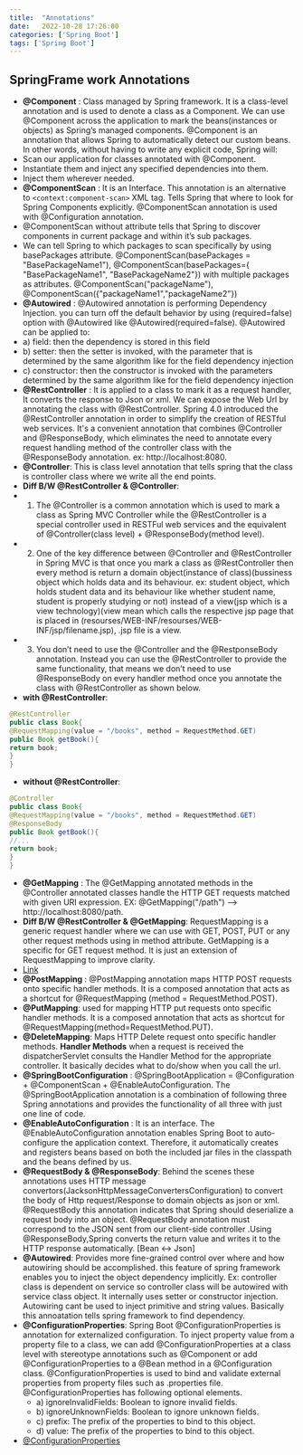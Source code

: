 ```yaml
---
title:  "Annotations"
date:   2022-10-28 17:26:00
categories: ['Spring Boot']
tags: ['Spring Boot']
---
```


## SpringFrame work Annotations

* **@Component** : Class managed by Spring framework. It is a class-level annotation and is used to denote a class as a Component. We can use @Component across the application to mark the beans(instances or objects) as Spring’s managed components.
@Component is an annotation that allows Spring to automatically detect our custom beans. In other words, without having to write any explicit code, Spring will:
* Scan our application for classes annotated with @Component.
* Instantiate them and inject any specified dependencies into them.
* Inject them wherever needed.
* **@ComponentScan** : It is an Interface. This annotation is an alternative to `<context:component-scan>` XML tag. Tells Spring that where to look for Spring Components explicitly. @ComponentScan annotation is used with @Configuration annotation. 
* @ComponentScan without attribute tells that Spring to discover components in current package and within it’s sub packages.
* We can tell Spring to which packages to scan specifically by using basePackages attribute. @ComponentScan(basePackages = "BasePackageName1"), @ComponentScan(basePackages={ "BasePackageName1", "BasePackageName2"}) with multiple packages as attributes.  @ComponentScan("packageName"), @ComponentScan({"packageName1","packageName2"})
* **@Autowired** : @Autowired annotation is performing Dependency Injection. you can turn off the default behavior by using (required=false) option with @Autowired like @Autowired(required=false). @Autowired can be applied to:
* a) field: then the dependency is stored in this field
* b) setter: then the setter is invoked, with the parameter that is determined by the same algorithm like for the field dependency injection
* c) constructor: then the constructor is invoked with the parameters determined by the same algorithm like for the field dependency injection
* **@RestController** : It is applied to a class to mark it as a request handler, It converts the response to Json or xml. We can expose the Web Url by annotating the class with @RestController. Spring 4.0 introduced the @RestController annotation in order to simplify the creation of RESTful web services. It's a convenient annotation that combines @Controller and @ResponseBody, which eliminates the need to annotate every request handling method of the controller class with the @ResponseBody annotation. ex: http://localhost:8080.
* **@Controller**: This is class level annotation that tells spring that the class is controller class where we write all the end points.
* **Diff B/W @RestController & @Controller**: 
 * 1. The @Controller is a common annotation which is used to mark a class as Spring MVC Controller while the @RestController is a special controller used in RESTFul web services and the equivalent of @Controller(class level) + @ResponseBody(method level).
 * 2. One of the key difference between @Controller and @RestController in Spring MVC is that once you mark a class as @RestController then every method is return a domain object(instance of class)(bussiness object which holds data and its behaviour. ex: student object, which holds student data and its behaviour like whether student name, student is properly studying or not) instead of a view(jsp which is a view technology)(view mean which calls the respective jsp page that is placed in (resourses/WEB-INF/resourses/WEB-INF/jsp/filename.jsp), .jsp file is a view.
 * 3. You don’t need to use the @Controller and the @RestponseBody annotation. Instead you can use the @RestController to provide the same functionality, that means we don’t need to use @ResponseBody on every handler method once you annotate the class with @RestController as shown below.
* **with @RestController**:
``` java
@RestController
public class Book{
@RequestMapping(value = "/books", method = RequestMethod.GET)
public Book getBook(){
return book;
}
}
```
* **without @RestController**:
``` java
@Controller
public class Book{
@RequestMapping(value = "/books", method = RequestMethod.GET)
@ResponseBody
public Book getBook(){
//...
return book;
}
}
```

* **@GetMapping** : The @GetMapping annotated methods in the @Controller annotated classes handle the HTTP GET requests matched with given URI expression. EX: @GetMapping("/path") --> http://localhost:8080/path.
* **Diff B/W @RestController & @GetMapping**: RequestMapping is a generic request handler where we can use with GET, POST, PUT or any  other request methods using in method attribute. GetMapping is a specific for GET request method. It is just an extension of RequestMapping to improve clarity.
* [Link](https://javarevisited.blogspot.com/2021/10/difference-between-requestmapping-and..html#axzz7mbzL0r42)
* **@PostMapping** : @PostMapping annotation maps HTTP POST requests onto specific handler methods. It is a composed annotation that acts as a shortcut for @RequestMapping (method = RequestMethod.POST).
* **@PutMapping**: used for mapping HTTP put requests onto specific handler methods. It is a composed annotation that acts as shortcut for @RequestMapping(method=RequestMethod.PUT).
* **@DeleteMapping**: Maps HTTP Delete request onto specific handler methods. **Handler Methods** when a request is received the dispatcherServlet consults the Handler Method for the appropriate controller. It basically decides what to do/show when you call the url.
* **@SpringBootConfiguration** : @SpringBootApplication = @Configuration + @ComponentScan + @EnableAutoConfiguration. The @SpringBootApplication annotation is a combination of following three Spring annotations and provides the functionality of all three with just one line of code.
* **@EnableAutoConfiguration** : It is an interface. The @EnableAutoConfiguration annotation enables Spring Boot to auto-configure the application context. Therefore, it automatically creates and registers beans based on both the included jar files in the classpath and the beans defined by us.
* **@RequestBody & @ResponseBody**: Behind the scenes these annotations uses HTTP message convertors(JacksonHttpMessageConvertersConfiguration) to convert the body of Http request/Response to domain objects as json or xml. @RequestBody this annotation indicates that Spring should deserialize a request body into an object.  @RequestBody annotation must correspond to the JSON sent from our client-side controller .Using @ResponseBody,Spring converts the return value and writes it to the HTTP response automatically. [Bean <-> Json]
* **@Autowired**: Provides more fine-grained control over where and how autowiring should be accomplished. this feature of spring framework enables you to inject the object dependency implicitly. Ex: controller class is dependent on service so controller class will be autowired with service class object. It internally uses setter or constructor injection. Autowiring cant be used to inject primitive and string values. Basically this annoatation tells spring framework to find dependency.
* **@ConfigurationProperties**: Spring Boot @ConfigurationProperties is annotation for externalized configuration. To inject property value from a property file to a class, we can add @ConfigurationProperties at a class level with stereotype annotations such as @Component or add @ConfigurationProperties to a @Bean method in a @Configuration class. @ConfigurationProperties is used to bind and validate external properties from property files such as .properties file. @ConfigurationProperties has following optional elements.
  * a) ignoreInvalidFields: Boolean to ignore invalid fields.
  * b) ignoreUnknownFields: Boolean to ignore unknown fields.
  * c) prefix: The prefix of the properties to bind to this object.
  * d) value: The prefix of the properties to bind to this object.
* [@ConfigurationProperties](https://www.concretepage.com/spring-boot/spring-boot-configurationproperties)
